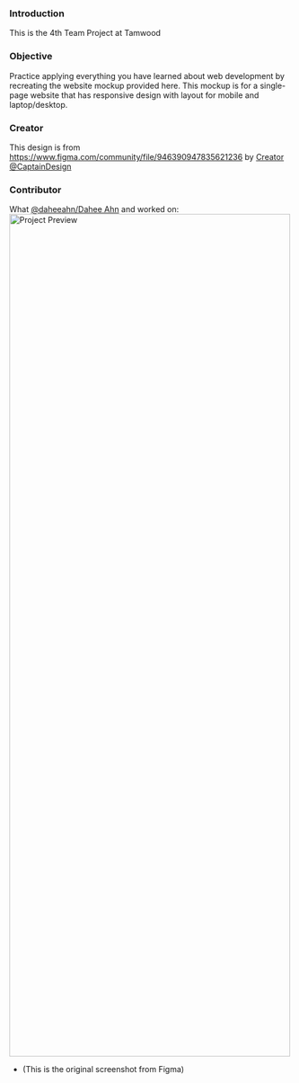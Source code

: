 ### Introduction

This is the 4th Team Project at Tamwood

### Objective

Practice applying everything you have learned about web development by recreating the website mockup provided here. This mockup is for a single-page website that has responsive design with layout for mobile and laptop/desktop.

### Creator

This design is from https://www.figma.com/community/file/946390947835621236 by [Creator @CaptainDesign](https://www.figma.com/@captaindesign)

### Contributor

What [@daheeahn/Dahee Ahn](https://github.com/daheeahn) and []() worked on:
<img src="./assets/work-part.jpg" alt="Project Preview" width="500" height="1500">

- (This is the original screenshot from Figma)
